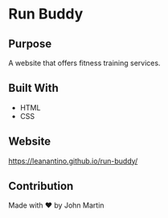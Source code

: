 # Run Buddy

## Purpose
A website that offers fitness training services.

## Built With
* HTML
* CSS

## Website
https://leanantino.github.io/run-buddy/

## Contribution
Made with ❤️ by John Martin
